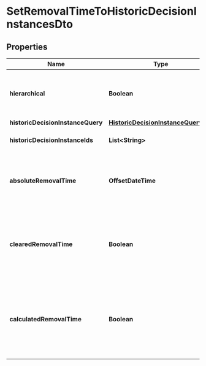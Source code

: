 

# SetRemovalTimeToHistoricDecisionInstancesDto


## Properties

Name | Type | Description | Notes
------------ | ------------- | ------------- | -------------
**hierarchical** | **Boolean** | Sets the removal time to all historic decision instances in the hierarchy. Value may only be &#x60;true&#x60;, as &#x60;false&#x60; is the default behavior. |  [optional]
**historicDecisionInstanceQuery** | [**HistoricDecisionInstanceQueryDto**](HistoricDecisionInstanceQueryDto.md) |  |  [optional]
**historicDecisionInstanceIds** | **List&lt;String&gt;** | The ids of the historic decision instances to set the removal time for. |  [optional]
**absoluteRemovalTime** | **OffsetDateTime** | The date for which the instances shall be removed. Value may not be &#x60;null&#x60;.  **Note:** Cannot be set in conjunction with &#x60;clearedRemovalTime&#x60; or &#x60;calculatedRemovalTime&#x60;. |  [optional]
**clearedRemovalTime** | **Boolean** | Sets the removal time to &#x60;null&#x60;. Value may only be &#x60;true&#x60;, as &#x60;false&#x60; is the default behavior.  **Note:** Cannot be set in conjunction with &#x60;absoluteRemovalTime&#x60; or &#x60;calculatedRemovalTime&#x60;. |  [optional]
**calculatedRemovalTime** | **Boolean** | The removal time is calculated based on the engine&#39;s configuration settings. Value may only be &#x60;true&#x60;, as &#x60;false&#x60; is the default behavior.  **Note:** Cannot be set in conjunction with &#x60;absoluteRemovalTime&#x60; or &#x60;clearedRemovalTime&#x60;. |  [optional]



